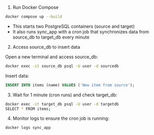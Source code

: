 1. Run Docker Compose
```bash
docker compose up --build
```

- This starts two PostgreSQL containers (source and target)
- It also runs sync_app with a cron job that synchronizes data from source_db to target_db every minute

2. Access source_db to insert data

Open a new terminal and access source_db:
```bash
docker exec -it source_db psql -U user -d sourcedb
```

Insert data:
```sql
INSERT INTO items (name) VALUES ('New item from source');
```

3. Wait for 1 minute (cron runs) and check target_db:
```bash
docker exec -it target_db psql -U user -d targetdb
SELECT * FROM items;
```

4. Monitor logs to ensure the cron job is running:
```bash
docker logs sync_app
```
